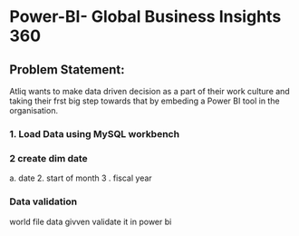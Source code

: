 # Power-BI- Global Business Insights 360
## Problem Statement: 
Atliq wants to make data driven decision as a part of their work culture and taking their frst big step towards that by embeding a Power BI tool in the organisation.
### 1. Load Data using MySQL workbench
### 2  create dim date
a. date 
2. start of month 
3 . fiscal year
### Data validation
world file data givven validate it in power bi 
